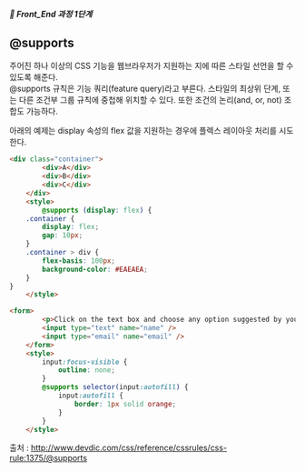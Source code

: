 ##### 🍑  Front_End 과정 1단계 


## @supports
주어진 하나 이상의 CSS 기능을 웹브라우저가 지원하는 지에 따른 스타일 선언을 할 수 있도록 해준다.   
@supports 규칙은 기능 쿼리(feature query)라고 부른다. 스타일의 최상위 단계, 또는 다른 조건부 그룹 규칙에 중첩해 위치할 수 있다. 또한 조건의 논리(and, or, not) 조합도 가능하다.

아래의 예제는 display 속성의 flex 값을 지원하는 경우에  플렉스 레이아웃 처리를 시도한다.   
```html
<div class="container">
        <div>A</div>
        <div>B</div>
        <div>C</div>
    </div>
    <style>
        @supports (display: flex) {
    .container {
    	display: flex;   
        gap: 10px;
    }
    .container > div {
        flex-basis: 100px;
        background-color: #EAEAEA;
    }
}
    </style>
```

```html
<form>
        <p>Click on the text box and choose any option suggested by your browser.</p>
        <input type="text" name="name" />
        <input type="email" name="email" />
    </form>
    <style>
        input:focus-visible {
            outline: none;
        }
        @supports selector(input:autofill) {
            input:autofill {
                border: 1px solid orange;   
            }
        }
    </style>
```

출처 : http://www.devdic.com/css/reference/cssrules/css-rule:1375/@supports
